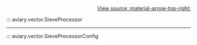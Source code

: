 <div style="text-align: right;" markdown>

[View source :material-arrow-top-right:][GitHub]

  [GitHub]: https://github.com/geospaitial-lab/aviary/blob/main/aviary/vector/vector_processor.py

</div>

::: aviary.vector.SieveProcessor

---

::: aviary.vector.SieveProcessorConfig
